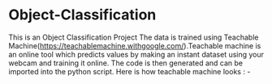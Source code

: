 # Object-Classification

This is an Object Classification Project 
The data is trained using Teachable Machine(https://teachablemachine.withgoogle.com/).Teachable machine is an online tool which predicts values by making an instant dataset using your webcam and training it online.
The code is then generated and can be imported into the python script.
Here is how teachable machine looks : -
![]()
![]()
![]()
